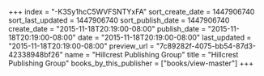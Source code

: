+++
index = "-K3Sy1hcC5WVFSNTYxFA"
sort_create_date = 1447906740
sort_last_updated = 1447906740
sort_publish_date = 1447906740
create_date = "2015-11-18T20:19:00-08:00"
publish_date = "2015-11-18T20:19:00-08:00"
date = "2015-11-18T20:19:00-08:00"
last_updated = "2015-11-18T20:19:00-08:00"
preview_url = "7c89282f-4075-bb54-87d3-42338948bf26"
name = "Hillcrest Publishing Group"
title = "Hillcrest Publishing Group"
books_by_this_publisher = ["books/view-master"]
+++
